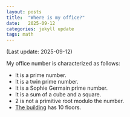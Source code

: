 ```yaml
---
layout: posts
title:  "Where is my office?"
date:   2025-09-12
categories: jekyll update
tags: math
---
```


(Last update: 2025-09-12)

My office number is characterized as follows:

- It is a prime number.
- It is a twin prime number.
- It is a Sophie Germain prime number.
- It is a sum of a cube and a square.
- 2 is not a primitive root modulo the number.
- [The building](https://maps.app.goo.gl/n1a4WQeFTJ9NeF17A) has 10 floors.
